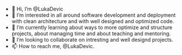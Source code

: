 - 👋 Hi, I’m @LukaDevic
- 👀 I’m interested in all around software development and deployment with clean architecture and with well designed and optimized code.
- 🌱 I’m currently learning about ways to more optimize and structure projects, about managing time and about teaching and mentoring.
- 💞️ I’m looking to collaborate on intresting and well designd projects.
- 📫 How to reach me, @LukaDevic.

<!---
LukaDevic/LukaDevic is a ✨ special ✨ repository because its `README.md` (this file) appears on your GitHub profile.
You can click the Preview link to take a look at your changes.
--->
